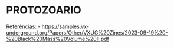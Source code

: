 # PROTOZOARIO



Referências:
    - https://samples.vx-underground.org/Papers/Other/VXUG%20Zines/2023-09-19%20-%20Black%20Mass%20Volume%20II.pdf
